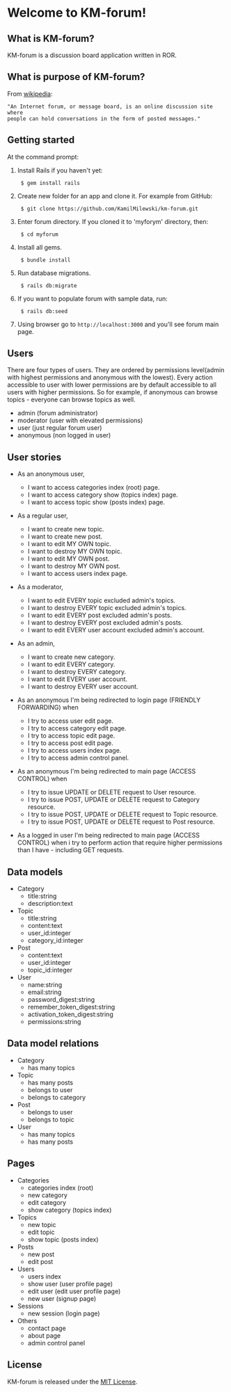 # Welcome to KM-forum!

## What is KM-forum?

KM-forum is a discussion board application written in ROR.

## What is purpose of KM-forum?

From [wikipedia](https://en.wikipedia.org/wiki/Internet_forum):

    "An Internet forum, or message board, is an online discussion site where
    people can hold conversations in the form of posted messages."

## Getting started

At the command prompt:

1. Install Rails if you haven't yet:

        $ gem install rails

2. Create new folder for an app and clone it. For example from GitHub:

        $ git clone https://github.com/KamilMilewski/km-forum.git

3. Enter forum directory. If you cloned it to 'myforym' directory, then:

        $ cd myforum

4. Install all gems.

        $ bundle install

5. Run database migrations.

        $ rails db:migrate

6. If you want to populate forum with sample data, run:

        $ rails db:seed

7. Using browser go to `http://localhost:3000` and you'll see forum main page.

## Users

There are four types of users. They are ordered by permissions level(admin with
highest permissions and anonymous with the lowest). Every action accessible to
user with lower permissions are by default accessible to all users with higher
permissions. So for example, if anonymous can browse topics - everyone can browse
topics as well.

* admin     (forum administrator)
* moderator (user with elevated permissions)
* user      (just regular forum user)
* anonymous (non logged in user)

## User stories

* As an anonymous user,
  * I want to access categories index (root) page.
  * I want to access category show (topics index) page.
  * I want to access topic show (posts index) page.

* As a regular user,
  * I want to create new topic.
  * I want to create new post.
  * I want to edit MY OWN topic.
  * I want to destroy MY OWN topic.
  * I want to edit MY OWN post.
  * I want to destroy MY OWN post.
  * I want to access users index page.

* As a moderator,
  * I want to edit EVERY topic excluded admin's topics.
  * I want to destroy EVERY topic excluded admin's topics.
  * I want to edit EVERY post excluded admin's posts.
  * I want to destroy EVERY post excluded admin's posts.
  * I want to edit EVERY user account excluded admin's account.

* As an admin,
  * I want to create new category.
  * I want to edit EVERY category.
  * I want to destroy EVERY category.
  * I want to edit EVERY user account.
  * I want to destroy EVERY user account.

* As an anonymous I'm being redirected to login page (FRIENDLY FORWARDING) when
  * I try to access user edit page.
  * I try to access category edit page.
  * I try to access topic edit page.
  * I try to access post edit page.
  * I try to access users index page.
  * I try to access admin control panel.

* As an anonymous I'm being redirected to main page (ACCESS CONTROL) when
  * I try to issue UPDATE or DELETE request to User resource.
  * I try to issue POST, UPDATE or DELETE request to Category resource.
  * I try to issue POST, UPDATE or DELETE request to Topic resource.
  * I try to issue POST, UPDATE or DELETE request to Post resource.

* As a logged in user I'm being redirected to main page (ACCESS CONTROL) when
  i try to perform action that require higher permissions than I have -
  including GET requests.

## Data models

* Category
	* title:string
	* description:text
* Topic
	* title:string
	* content:text
	* user_id:integer
	* category_id:integer
* Post
	* content:text
	* user_id:integer
	* topic_id:integer
* User
	* name:string
	* email:string
	* password_digest:string
	* remember_token_digest:string
	* activation_token_digest:string
	* permissions:string

## Data model relations

* Category
	* has many topics
* Topic
	* has many posts
	* belongs to user
	* belongs to category
* Post
	* belongs to user
	* belongs to topic
* User
	* has many topics
	* has many posts

## Pages

* Categories
	* categories index (root)
	* new category
	* edit category
  * show category (topics index)
* Topics
	* new topic
	* edit topic
  * show topic (posts index)
* Posts
	* new post
	* edit post
* Users
	* users index
	* show user (user profile page)
	* edit user (edit user profile page)
	* new user (signup page)
* Sessions
	* new session (login page)
* Others
	* contact page
	* about page
	* admin control panel

## License

KM-forum is released under the [MIT License](http://www.opensource.org/licenses/MIT).

